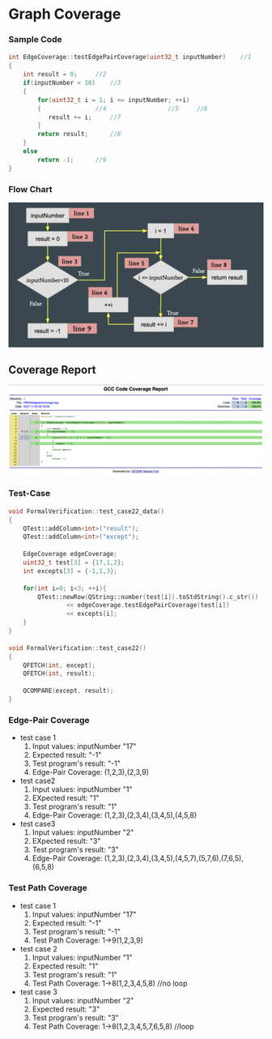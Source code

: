 # Graph Coverage
### Sample Code
```c++
int EdgeCoverage::testEdgePairCoverage(uint32_t inputNumber)	//1
{
    int result = 0;		//2
    if(inputNumber < 10)	//3
    {
        for(uint32_t i = 1; i <= inputNumber; ++i)
        {				//4					//5		//6
           result += i;		//7
        }
        return result;		//8
    }
    else
        return -1;		//9
}
```

### Flow Chart
![](../../HW1/pics/GraphCoverage.png)

## Coverage Report
![](../../HW1/pics/CoverageReport.png)

### Test-Case
```c++
void FormalVerification::test_case22_data()
{
    QTest::addColumn<int>("result");
    QTest::addColumn<int>("except");

    EdgeCoverage edgeCoverage;
    uint32_t test[3] = {17,1,2};
    int excepts[3] = {-1,1,3};

    for(int i=0; i<3; ++i){
        QTest::newRow(QString::number(test[i]).toStdString().c_str())
                << edgeCoverage.testEdgePairCoverage(test[i])
                << excepts[i];
    }
}

void FormalVerification::test_case22()
{
    QFETCH(int, except);
    QFETCH(int, result);

    QCOMPARE(except, result);
}
```

### Edge-Pair Coverage
* test case 1
	1. Input values: inputNumber "17" 
	2. Expected result: "-1"
	3. Test program's result: "-1"
	4. Edge-Pair Coverage: (1,2,3),(2,3,9)
* test case2
	1. Input values: inputNumber "1" 
	2. EXpected result: "1"
	3. Test program's result: "1"
	4. Edge-Pair Coverage: (1,2,3),(2,3,4),(3,4,5),(4,5,8)
*  test case3
	1. Input values: inputNumber "2" 
	2. EXpected result: "3"
	3. Test program's result: "3"
	4. Edge-Pair Coverage: (1,2,3),(2,3,4),(3,4,5),(4,5,7),(5,7,6),(7,6,5),(6,5,8)

### Test Path Coverage
* test case 1
	1. Input values: inputNumber "17"
	2. Expected result: "-1"
	3. Test program's result: "-1"
	4. Test Path Coverage: 1->9(1,2,3,9)
* test case 2
	1. Input values: inputNumber "1"
	2. Expected result: "1"
	3. Test program's result: "1"
	4. Test Path Coverage: 1->8(1,2,3,4,5,8)	//no loop
* test case 3
	1. Input values: inputNumber "2"
	2. Expected result: "3"
	3. Test program's result: "3"
	4. Test Path Coverage: 1->8(1,2,3,4,5,7,6,5,8)	//loop
